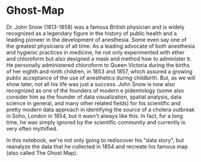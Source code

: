 # Ghost-Map
Dr. John Snow (1813-1858) was a famous British physician and is widely recognized as a legendary figure in the history of public health and a leading pioneer in the 
development of anesthesia. 
Some even say one of the greatest physicians of all time.
As a leading advocate of both anesthesia and hygienic practices in medicine, he not only experimented with ether and chloroform but also designed a mask and method how to 
administer it. 
He personally administered chloroform to Queen Victoria during the births of her eighth and ninth children, in 1853 and 1857, which assured a growing public acceptance of 
the use of anesthetics during childbirth.
But, as we will show later, not all his life was just a success. John Snow is now also recognized as one of the founders of modern e
pidemiology (some also consider him as the founder of data visualization, spatial analysis, data science in general, and many other related fields) 
for his scientific and pretty modern data approach in identifying the source of a cholera outbreak in Soho, London in 1854, but it wasn't always like this. 
In fact, for a long time, he was simply ignored by the scientific community and currently is very often mythified.

In this notebook, we're not only going to rediscover his "data story", but reanalyze the data that he collected in 1854 and recreate his famous map (also called The Ghost Map).
